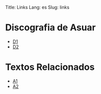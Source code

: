 Title: Links
Lang: es
Slug: links

# Discografia de Asuar

* [D1](http://url.com)
* [D2](http://url.com)

# Textos Relacionados
* [A1](http://url.com)
* [A2](http://url.com)

